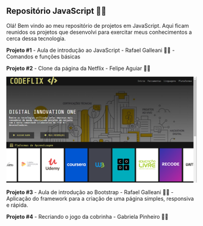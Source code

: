 ## Repositório JavaScript :woman_technologist:

Olá! Bem vindo ao meu repositório de projetos em JavaScript. Aqui ficam reunidos os projetos que desenvolvi para exercitar meus conhecimentos a cerca dessa tecnologia.



**Projeto #1** - Aula de introdução ao JavaScript - Rafael Galleani :man_technologist: - Comandos e funções básicas

**Projeto #2** - Clone da página da Netflix - Felipe Aguiar :man_technologist: 

![codeflix_1076_600](https://github.com/luanna-n/javascript/blob/master/codeflix_1076_600.png?raw=true)

**Projeto #3** - Aula de introdução ao Bootstrap - Rafael Galleani :man_technologist: - Aplicação do framework para a criação de uma página simples, responsiva e rápida.

**Projeto #4** - Recriando o jogo da cobrinha - Gabriela Pinheiro :woman_technologist:

